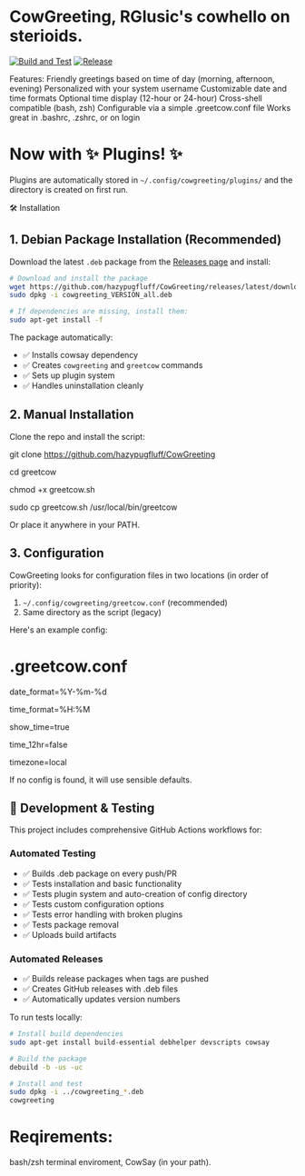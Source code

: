 
# CowGreeting, RGlusic's cowhello on sterioids.

[![Build and Test](https://github.com/hazypugfluff/CowGreeting/actions/workflows/build-and-test.yml/badge.svg)](https://github.com/hazypugfluff/CowGreeting/actions/workflows/build-and-test.yml)
[![Release](https://github.com/hazypugfluff/CowGreeting/actions/workflows/release.yml/badge.svg)](https://github.com/hazypugfluff/CowGreeting/actions/workflows/release.yml)

Features:
Friendly greetings based on time of day (morning, afternoon, evening)
Personalized with your system username
Customizable date and time formats
Optional time display (12-hour or 24-hour)
Cross-shell compatible (bash, zsh)
Configurable via a simple .greetcow.conf file
Works great in .bashrc, .zshrc, or on login

# Now with ✨ Plugins! ✨

Plugins are automatically stored in `~/.config/cowgreeting/plugins/` and the directory is created on first run.

🛠 Installation

## 1. Debian Package Installation (Recommended)

Download the latest `.deb` package from the [Releases page](https://github.com/hazypugfluff/CowGreeting/releases) and install:

```bash
# Download and install the package
wget https://github.com/hazypugfluff/CowGreeting/releases/latest/download/cowgreeting_VERSION_all.deb
sudo dpkg -i cowgreeting_VERSION_all.deb

# If dependencies are missing, install them:
sudo apt-get install -f
```

The package automatically:
- ✅ Installs cowsay dependency
- ✅ Creates `cowgreeting` and `greetcow` commands
- ✅ Sets up plugin system
- ✅ Handles uninstallation cleanly

## 2. Manual Installation
Clone the repo and install the script:

git clone https://github.com/hazypugfluff/CowGreeting

cd greetcow

chmod +x greetcow.sh

sudo cp greetcow.sh /usr/local/bin/greetcow

Or place it anywhere in your PATH.

## 3. Configuration
CowGreeting looks for configuration files in two locations (in order of priority):
1. `~/.config/cowgreeting/greetcow.conf` (recommended)
2. Same directory as the script (legacy)

Here's an example config:
# .greetcow.conf

date_format=%Y-%m-%d

time_format=%H:%M

show_time=true

time_12hr=false

timezone=local

If no config is found, it will use sensible defaults.

## 🧪 Development & Testing

This project includes comprehensive GitHub Actions workflows for:

### Automated Testing
- ✅ Builds .deb package on every push/PR
- ✅ Tests installation and basic functionality  
- ✅ Tests plugin system and auto-creation of config directory
- ✅ Tests custom configuration options
- ✅ Tests error handling with broken plugins
- ✅ Tests package removal
- ✅ Uploads build artifacts

### Automated Releases
- ✅ Builds release packages when tags are pushed
- ✅ Creates GitHub releases with .deb files
- ✅ Automatically updates version numbers

To run tests locally:
```bash
# Install build dependencies
sudo apt-get install build-essential debhelper devscripts cowsay

# Build the package
debuild -b -us -uc

# Install and test
sudo dpkg -i ../cowgreeting_*.deb
cowgreeting
```

# Reqirements:
bash/zsh terminal enviroment, CowSay (in your path).
